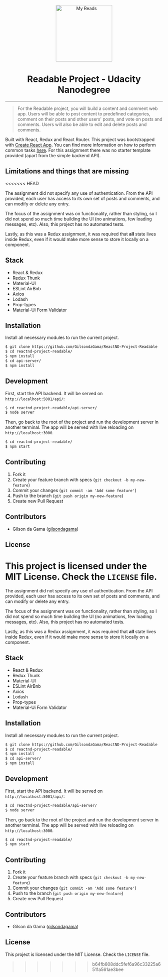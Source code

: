 <p align="center"><a href="https://in.udacity.com/course/react-nanodegree--nd019" target="_blank"><img width="180" src="https://www.wykop.pl/cdn/c3397993/link_SIrKotPCldE7IGnWEjOBSIX1SDMEhE1w,w300h223.jpg" alt="My Reads"></a></p>

<h1 align="center">Readable Project - Udacity Nanodegree</h1>

---

> For the Readable project, you will build a content and comment web app. Users will be able to post content to predefined categories, comment on their posts and other users' posts, and vote on posts and comments. Users will also be able to edit and delete posts and comments.

Built with React, Redux and React Router. This project was bootstrapped with [Create React App](https://github.com/facebookincubator/create-react-app). You can find more information on how to perform common tasks [here](https://github.com/facebookincubator/create-react-app/blob/master/packages/react-scripts/template/README.md).
For this assignment there was no starter template provided (apart from the simple backend API).

## Limitations and things that are missing

<<<<<<< HEAD

The assignment did not specify any use of authentication. From the API provided, each user has access to its own set of posts and comments, and can modify or delete any entry.

The focus of the assignment was on functionality, rather than styling, so I did not spend so much time building the UI (no animations, few loading messages, etc). Also, this project has no automated tests.

Lastly, as this was a Redux assignment, it was required that **all** state lives inside Redux, even if it would make more sense to store it locally on a component.

<p align="center">

## Stack

- React & Redux
- Redux Thunk
- Material-UI
- ESLint AirBnb
- Axios
- Lodash
- Prop-types
- Material-Ui Form Validator

## Installation

Install all necessary modules to run the current project.

```bash
$ git clone https://github.com/GilsondaGama/ReactND-Project-Readable
$ cd reactnd-project-readable/
$ npm install
$ cd api-server/
$ npm install
```

## Development

First, start the API backend. It will be served on `http://localhost:5001/api/`:

```bash
$ cd reactnd-project-readable/api-server/
$ node server
```

Then, go back to the root of the project and run the development server in another terminal.
The app will be served with live reloading on `http://localhost:3000`.

```bash
$ cd reactnd-project-readable/
$ npm start
```

## Contributing

1. Fork it
2. Create your feature branch with specs (`git checkout -b my-new-feature`)
3. Commit your changes (`git commit -am 'Add some feature'`)
4. Push to the branch (`git push origin my-new-feature`)
5. Create new Pull Request

## Contributors

- Gilson da Gama ([gilsondagama](https://github.com/GilsondaGama))

## License

# This project is licensed under the MIT License. Check the `LICENSE` file.

The assignment did not specify any use of authentication. From the API provided, each user has access to its own set of posts and comments, and can modify or delete any entry.

The focus of the assignment was on functionality, rather than styling, so I did not spend so much time building the UI (no animations, few loading messages, etc). Also, this project has no automated tests.

Lastly, as this was a Redux assignment, it was required that **all** state lives inside Redux, even if it would make more sense to store it locally on a component.

<p align="center">

## Stack

- React & Redux
- Redux Thunk
- Material-UI
- ESLint AirBnb
- Axios
- Lodash
- Prop-types
- Material-Ui Form Validator

## Installation

Install all necessary modules to run the current project.

```bash
$ git clone https://github.com/GilsondaGama/ReactND-Project-Readable
$ cd reactnd-project-readable/
$ npm install
$ cd api-server/
$ npm install
```

## Development

First, start the API backend. It will be served on `http://localhost:5001/api/`:

```bash
$ cd reactnd-project-readable/api-server/
$ node server
```

Then, go back to the root of the project and run the development server in another terminal.
The app will be served with live reloading on `http://localhost:3000`.

```bash
$ cd reactnd-project-readable/
$ npm start
```

## Contributing

1. Fork it
2. Create your feature branch with specs (`git checkout -b my-new-feature`)
3. Commit your changes (`git commit -am 'Add some feature'`)
4. Push to the branch (`git push origin my-new-feature`)
5. Create new Pull Request

## Contributors

- Gilson da Gama ([gilsondagama](https://github.com/GilsondaGama))

## License

This project is licensed under the MIT License. Check the `LICENSE` file.

> > > > > > > b64fb808ddc5fef6a96c33225a6511a561ae3bee

